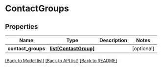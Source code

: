 # ContactGroups

## Properties
Name | Type | Description | Notes
------------ | ------------- | ------------- | -------------
**contact_groups** | [**list[ContactGroup]**](ContactGroup.md) |  | [optional] 

[[Back to Model list]](../README.md#documentation-for-models) [[Back to API list]](../README.md#documentation-for-api-endpoints) [[Back to README]](../README.md)


